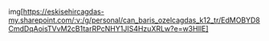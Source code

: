 img[https://eskisehircagdas-my.sharepoint.com/:v:/g/personal/can_baris_ozelcagdas_k12_tr/EdMOBYD8CmdDqAoisTVvM2cB1tarRPcNHY1JIS4HzuXRLw?e=w3HIlE]
